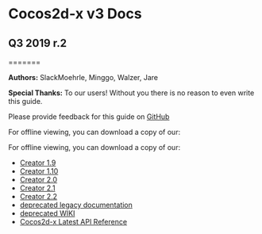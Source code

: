 # Cocos2d-x v3 Docs

## Q3 2019 r.2
=======

__Authors:__ SlackMoehrle, Minggo, Walzer, Jare

__Special Thanks:__ To our users! Without you there is no reason to even write this guide.

Please provide feedback for this guide on [GitHub](https://github.com/cocos2d/cocos2d-x-docs)

For offline viewing, you can download a copy of our:

  For offline viewing, you can download a copy of our:

  - [Creator 1.9](https://docs.cocos2d-x.org/creator_1.9_docs.tar.gz)
  - [Creator 1.10](https://docs.cocos2d-x.org/creator_1.10_docs.tar.gz)
  - [Creator 2.0](https://docs.cocos2d-x.org/creator_2.0_docs.tar.gz)
  - [Creator 2.1](https://docs.cocos2d-x.org/creator_2.1_docs.tar.gz)
  - [Creator 2.2](https://docs.cocos2d-x.org/creator_2.2_docs.tar.gz)
  - [deprecated legacy documentation](https://docs.cocos2d-x.org/manual.tar.gz)
  - [deprecated WIKI](https://docs.cocos2d-x.org/wiki.tar.gz)
  - [Cocos2d-x Latest API Reference](https://docs.cocos2d-x.org/current-api-reference.tar.gz)